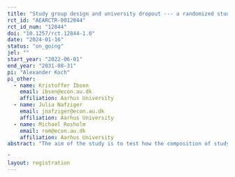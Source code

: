 ```yaml
---
title: "Study group design and university dropout --- a randomized study"
rct_id: "AEARCTR-0012844"
rct_id_num: "12844"
doi: "10.1257/rct.12844-1.0"
date: "2024-01-16"
status: "on_going"
jel: ""
start_year: "2022-06-01"
end_year: "2031-08-31"
pi: "Alexander Koch"
pi_other:
  - name: Kristoffer Ibsen
    email: ibsen@econ.au.dk
    affiliation: Aarhus University
  - name: Julia Nafziger
    email: jnafziger@econ.au.dk
    affiliation: Aarhus University
  - name: Michael Rosholm
    email: rom@econ.au.dk
    affiliation: Aarhus University
abstract: "The aim of the study is to test how the composition of study groups affects study performance and dropout among first-year bachelor students of business economics and management at Aarhus University. For this purpose, we use a stratified randomization matching procedure to assign students to study groups, spanning a wide variety of possible matching patterns. 
"
layout: registration
---
```


